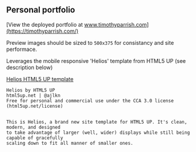 ## Personal portfolio

[View the deployed portfolio at www.timothyparrish.com](https://timothyparrish.com/)

Preview images should be sized to `500x375` for consistancy and site performace.

Leverages the mobile responsive 'Helios' template from HTML5 UP (see description below)

[Helios HTML5 UP template](https://html5up.net/uploads/demos/helios/)

```
Helios by HTML5 UP
html5up.net | @ajlkn
Free for personal and commercial use under the CCA 3.0 license (html5up.net/license)


This is Helios, a brand new site template for HTML5 UP. It's clean, modern, and designed
to take advantage of larger (well, wider) displays while still being capable of gracefully
scaling down to fit all manner of smaller ones.
```
